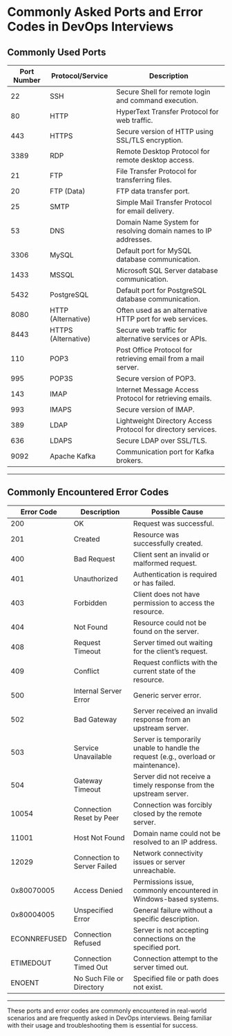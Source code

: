 # Commonly Asked Ports and Error Codes in DevOps Interviews

## **Commonly Used Ports**

| **Port Number** | **Protocol/Service**        | **Description**                                                                 |
|------------------|-----------------------------|---------------------------------------------------------------------------------|
| 22               | SSH                        | Secure Shell for remote login and command execution.                           |
| 80               | HTTP                       | HyperText Transfer Protocol for web traffic.                                   |
| 443              | HTTPS                      | Secure version of HTTP using SSL/TLS encryption.                               |
| 3389             | RDP                        | Remote Desktop Protocol for remote desktop access.                             |
| 21               | FTP                        | File Transfer Protocol for transferring files.                                 |
| 20               | FTP (Data)                 | FTP data transfer port.                                                        |
| 25               | SMTP                       | Simple Mail Transfer Protocol for email delivery.                              |
| 53               | DNS                        | Domain Name System for resolving domain names to IP addresses.                 |
| 3306             | MySQL                      | Default port for MySQL database communication.                                 |
| 1433             | MSSQL                      | Microsoft SQL Server database communication.                                   |
| 5432             | PostgreSQL                 | Default port for PostgreSQL database communication.                            |
| 8080             | HTTP (Alternative)         | Often used as an alternative HTTP port for web services.                       |
| 8443             | HTTPS (Alternative)        | Secure web traffic for alternative services or APIs.                           |
| 110              | POP3                       | Post Office Protocol for retrieving email from a mail server.                  |
| 995              | POP3S                      | Secure version of POP3.                                                        |
| 143              | IMAP                       | Internet Message Access Protocol for retrieving emails.                        |
| 993              | IMAPS                      | Secure version of IMAP.                                                        |
| 389              | LDAP                       | Lightweight Directory Access Protocol for directory services.                  |
| 636              | LDAPS                      | Secure LDAP over SSL/TLS.                                                      |
| 9092             | Apache Kafka               | Communication port for Kafka brokers.                                          |

---

## **Commonly Encountered Error Codes**

| **Error Code** | **Description**                                      | **Possible Cause**                                                                 |
|-----------------|------------------------------------------------------|-----------------------------------------------------------------------------------|
| 200             | OK                                                   | Request was successful.                                                          |
| 201             | Created                                              | Resource was successfully created.                                               |
| 400             | Bad Request                                          | Client sent an invalid or malformed request.                                     |
| 401             | Unauthorized                                         | Authentication is required or has failed.                                        |
| 403             | Forbidden                                            | Client does not have permission to access the resource.                          |
| 404             | Not Found                                            | Resource could not be found on the server.                                       |
| 408             | Request Timeout                                      | Server timed out waiting for the client’s request.                               |
| 409             | Conflict                                             | Request conflicts with the current state of the resource.                        |
| 500             | Internal Server Error                                | Generic server error.                                                            |
| 502             | Bad Gateway                                          | Server received an invalid response from an upstream server.                     |
| 503             | Service Unavailable                                  | Server is temporarily unable to handle the request (e.g., overload or maintenance). |
| 504             | Gateway Timeout                                      | Server did not receive a timely response from the upstream server.               |
| 10054           | Connection Reset by Peer                             | Connection was forcibly closed by the remote server.                             |
| 11001           | Host Not Found                                       | Domain name could not be resolved to an IP address.                              |
| 12029           | Connection to Server Failed                          | Network connectivity issues or server unreachable.                               |
| 0x80070005      | Access Denied                                        | Permissions issue, commonly encountered in Windows-based systems.                |
| 0x80004005      | Unspecified Error                                    | General failure without a specific description.                                  |
| ECONNREFUSED    | Connection Refused                                   | Server is not accepting connections on the specified port.                       |
| ETIMEDOUT       | Connection Timed Out                                 | Connection attempt to the server timed out.                                      |
| ENOENT          | No Such File or Directory                            | Specified file or path does not exist.                                           |

---

These ports and error codes are commonly encountered in real-world scenarios and are frequently asked in DevOps interviews. Being familiar with their usage and troubleshooting them is essential for success.
